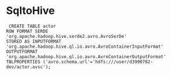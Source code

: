 # SqltoHive
     CREATE TABLE actor
    ROW FORMAT SERDE
    'org.apache.hadoop.hive.serde2.avro.AvroSerDe'
    STORED AS INPUTFORMAT
    'org.apache.hadoop.hive.ql.io.avro.AvroContainerInputFormat'
    OUTPUTFORMAT
    'org.apache.hadoop.hive.ql.io.avro.AvroContainerOutputFormat'
    TBLPROPERTIES ('avro.schema.url'='hdfs:///user/d3990782-dev/actor.avsc');
    
    
